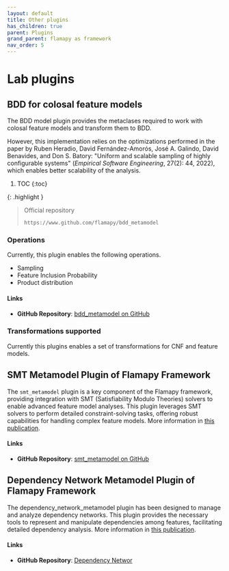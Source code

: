 ```yaml
---
layout: default
title: Other plugins
has_children: true
parent: Plugins
grand_parent: flamapy as framework
nav_order: 5
---
```


# Lab plugins

## BDD for colosal feature models

The BDD model plugin provides the metaclases required to work with 
colosal feature models and transform them to BDD.

However, this implementation relies on the optimizations performed in the paper by Ruben Heradio, David Fernández-Amorós, José A. Galindo, David Benavides, and Don S. Batory: "Uniform and scalable sampling of highly configurable systems" (*Empirical Software Engineering*, 27(2): 44, 2022), which enables better scalability of the analysis.

1. TOC
{:toc}

{: .highlight }
> Official repository
>
> ```
> https://www.github.com/flamapy/bdd_metamodel
> ```

### Operations
Currently, this plugin enables the following operations. 

* Sampling
* Feature Inclusion Probability
* Product distribution

#### Links
- **GitHub Repository**: [bdd_metamodel on GitHub](https://github.com/flamapy/bdd_metamodel)


### Transformations supported
Currently this plugins enables a set of transformations for CNF and feature models. 

## SMT Metamodel Plugin of Flamapy Framework

The `smt_metamodel` plugin is a key component of the Flamapy framework, providing integration with SMT (Satisfiability Modulo Theories) solvers to enable advanced feature model analyses. This plugin leverages SMT solvers to perform detailed constraint-solving tasks, offering robust capabilities for handling complex feature models. More information in [this publication](https://doi.org/10.1016/j.cose.2023.103669).

#### Links
- **GitHub Repository**: [smt_metamodel on GitHub](https://github.com/flamapy/smt_metamodel)

## Dependency Network Metamodel Plugin of Flamapy Framework
The dependency_network_metamodel plugin has been designed to manage and analyze dependency networks. This plugin provides the necessary tools to represent and manipulate dependencies among features, facilitating detailed dependency analysis. More information in [this publication](https://doi.org/10.1016/j.cose.2023.103669).

#### Links
- **GitHub Repository**: [Dependency Networ](https://github.com/flamapy/dependency_network_metamodel)
